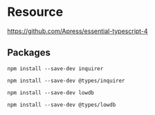 # Resource

<https://github.com/Apress/essential-typescript-4>

## Packages

`npm install --save-dev inquirer`

`npm install --save-dev @types/inquirer`

`npm install --save-dev lowdb`

`npm install --save-dev @types/lowdb`
